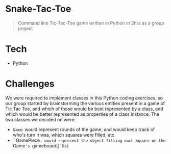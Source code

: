# Snake-Tac-Toe

> Command line Tic-Tac-Toe game written in Python in 2hrs as a group project

# Tech

- Python

# Challenges

We were required to implement classes in this Python coding exercises, so our group started by brainstorming the various entities present in a game of Tic Tac Toe, and which of those would be best represented by a class, and which would be better represented as properties of a class instance. The two classes we decided on were:

- `Game`: would represent rounds of the game, and would keep track of who's turn it was, which squares were filled, etc
- ``GamePiece`: would represent the object filling each square on the `Game`'s `gameboard[]` list.
